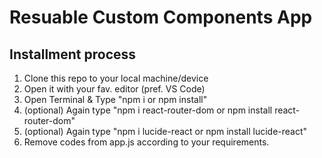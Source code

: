 # Resuable Custom Components App

## Installment process
1. Clone this repo to your local machine/device
2. Open it with your fav. editor (pref. VS Code)
3. Open Terminal & Type "npm i or npm install"
4. (optional) Again type "npm i react-router-dom or npm install react-router-dom"
5. (optional) Again type "npm i lucide-react or npm install lucide-react"
6. Remove codes from app.js according to your requirements.
